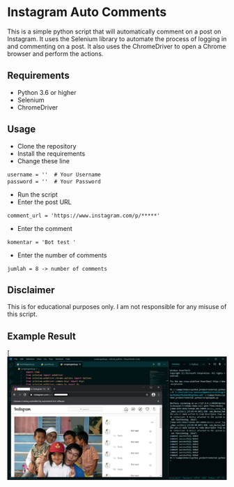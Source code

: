 # Instagram Auto Comments

This is a simple python script that will automatically comment on a post on Instagram. It uses the Selenium library to automate the process of logging in and commenting on a post. It also uses the ChromeDriver to open a Chrome browser and perform the actions.

## Requirements

- Python 3.6 or higher
- Selenium
- ChromeDriver

## Usage

- Clone the repository
- Install the requirements
- Change these line

```
username = ''  # Your Username
password = ''  # Your Password
```

- Run the script
- Enter the post URL

```
comment_url = 'https://www.instagram.com/p/*****'
```

- Enter the comment

```
komentar = 'Bot test '
```

- Enter the number of comments

```
jumlah = 8 -> number of comments
```

## Disclaimer

This is for educational purposes only. I am not responsible for any misuse of this script.

## Example Result

[![Example Result](<./Screenshot%20(184).png>)
